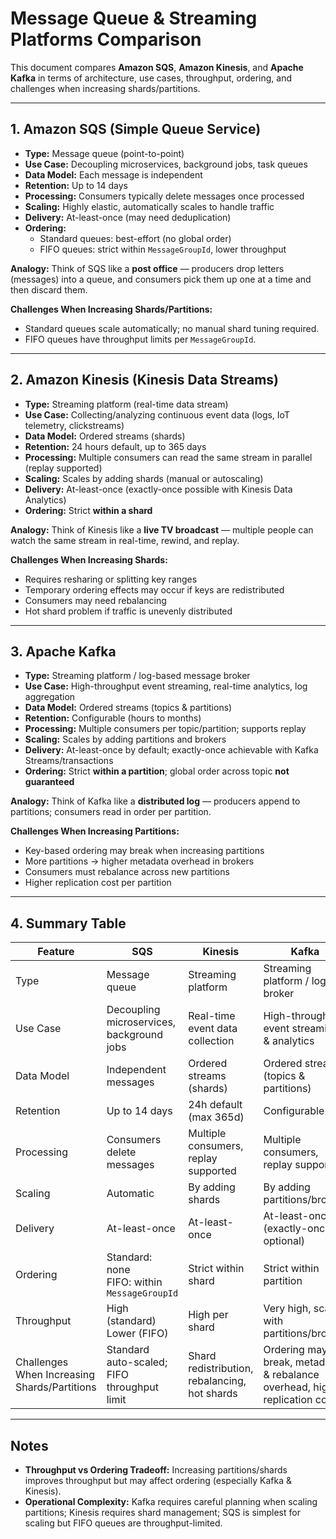 # Message Queue & Streaming Platforms Comparison

This document compares **Amazon SQS**, **Amazon Kinesis**, and **Apache Kafka** in terms of architecture, use cases, throughput, ordering, and challenges when increasing shards/partitions.

---

## 1. Amazon SQS (Simple Queue Service)

- **Type:** Message queue (point-to-point)
- **Use Case:** Decoupling microservices, background jobs, task queues
- **Data Model:** Each message is independent
- **Retention:** Up to 14 days
- **Processing:** Consumers typically delete messages once processed
- **Scaling:** Highly elastic, automatically scales to handle traffic
- **Delivery:** At-least-once (may need deduplication)
- **Ordering:**
    - Standard queues: best-effort (no global order)
    - FIFO queues: strict within `MessageGroupId`, lower throughput

**Analogy:** Think of SQS like a **post office** — producers drop letters (messages) into a queue, and consumers pick them up one at a time and then discard them.

**Challenges When Increasing Shards/Partitions:**
- Standard queues scale automatically; no manual shard tuning required.
- FIFO queues have throughput limits per `MessageGroupId`.

---

## 2. Amazon Kinesis (Kinesis Data Streams)

- **Type:** Streaming platform (real-time data stream)
- **Use Case:** Collecting/analyzing continuous event data (logs, IoT telemetry, clickstreams)
- **Data Model:** Ordered streams (shards)
- **Retention:** 24 hours default, up to 365 days
- **Processing:** Multiple consumers can read the same stream in parallel (replay supported)
- **Scaling:** Scales by adding shards (manual or autoscaling)
- **Delivery:** At-least-once (exactly-once possible with Kinesis Data Analytics)
- **Ordering:** Strict **within a shard**

**Analogy:** Think of Kinesis like a **live TV broadcast** — multiple people can watch the same stream in real-time, rewind, and replay.

**Challenges When Increasing Shards:**
- Requires resharing or splitting key ranges
- Temporary ordering effects may occur if keys are redistributed
- Consumers may need rebalancing
- Hot shard problem if traffic is unevenly distributed

---

## 3. Apache Kafka

- **Type:** Streaming platform / log-based message broker
- **Use Case:** High-throughput event streaming, real-time analytics, log aggregation
- **Data Model:** Ordered streams (topics & partitions)
- **Retention:** Configurable (hours to months)
- **Processing:** Multiple consumers per topic/partition; supports replay
- **Scaling:** Scales by adding partitions and brokers
- **Delivery:** At-least-once by default; exactly-once achievable with Kafka Streams/transactions
- **Ordering:** Strict **within a partition**; global order across topic **not guaranteed**

**Analogy:** Think of Kafka like a **distributed log** — producers append to partitions; consumers read in order per partition.

**Challenges When Increasing Partitions:**
- Key-based ordering may break when increasing partitions
- More partitions → higher metadata overhead in brokers
- Consumers must rebalance across new partitions
- Higher replication cost per partition

---

## 4. Summary Table

| Feature | SQS | Kinesis | Kafka |
|---------|-----|---------|-------|
| Type | Message queue | Streaming platform | Streaming platform / log broker |
| Use Case | Decoupling microservices, background jobs | Real-time event data collection | High-throughput event streaming & analytics |
| Data Model | Independent messages | Ordered streams (shards) | Ordered streams (topics & partitions) |
| Retention | Up to 14 days | 24h default (max 365d) | Configurable |
| Processing | Consumers delete messages | Multiple consumers, replay supported | Multiple consumers, replay supported |
| Scaling | Automatic | By adding shards | By adding partitions/brokers |
| Delivery | At-least-once | At-least-once | At-least-once (exactly-once optional) |
| Ordering | Standard: none <br> FIFO: within `MessageGroupId` | Strict within shard | Strict within partition |
| Throughput | High (standard) <br> Lower (FIFO) | High per shard | Very high, scales with partitions/brokers |
| Challenges When Increasing Shards/Partitions | Standard auto-scaled; FIFO throughput limit | Shard redistribution, rebalancing, hot shards | Ordering may break, metadata & rebalance overhead, higher replication cost |

---

## Notes

- **Throughput vs Ordering Tradeoff:** Increasing partitions/shards improves throughput but may affect ordering (especially Kafka & Kinesis).
- **Operational Complexity:** Kafka requires careful planning when scaling partitions; Kinesis requires shard management; SQS is simplest for scaling but FIFO queues are throughput-limited.
